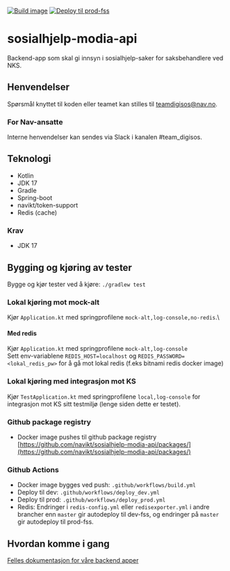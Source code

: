 [![Build image](https://github.com/navikt/sosialhjelp-modia-api/actions/workflows/build.yml/badge.svg?branch=master)](https://github.com/navikt/sosialhjelp-modia-api/actions/workflows/build.yml)
[![Deploy til prod-fss](https://github.com/navikt/sosialhjelp-modia-api/actions/workflows/deploy_prod.yml/badge.svg)](https://github.com/navikt/sosialhjelp-modia-api/actions/workflows/deploy_prod.yml)

# sosialhjelp-modia-api
Backend-app som skal gi innsyn i sosialhjelp-saker for saksbehandlere ved NKS.

## Henvendelser
Spørsmål knyttet til koden eller teamet kan stilles til teamdigisos@nav.no.

### For Nav-ansatte
Interne henvendelser kan sendes via Slack i kanalen #team_digisos.

## Teknologi
* Kotlin
* JDK 17
* Gradle
* Spring-boot
* navikt/token-support
* Redis (cache)

### Krav
- JDK 17

## Bygging og kjøring av tester
Bygge og kjør tester ved å kjøre: `./gradlew test`

### Lokal kjøring mot mock-alt
Kjør `Application.kt` med springprofilene `mock-alt,log-console,no-redis`.\

#### Med redis
Kjør `Application.kt` med springprofilene `mock-alt,log-console`\
Sett env-variablene `REDIS_HOST=localhost` og `REDIS_PASSWORD=<lokal_redis_pw>` for å gå mot lokal redis (f.eks bitnami redis docker image)

### Lokal kjøring med integrasjon mot KS
Kjør `TestApplication.kt` med springprofilene `local,log-console` for integrasjon mot KS sitt testmiljø (lenge siden dette er testet).

### Github package registry
- Docker image pushes til github package registry [https://github.com/navikt/sosialhjelp-modia-api/packages/](https://github.com/navikt/sosialhjelp-modia-api/packages/)

### Github Actions
- Docker image bygges ved push: `.github/workflows/build.yml`
- Deploy til dev: `.github/workflows/deploy_dev.yml`
- Deploy til prod: `.github/workflows/deploy_prod.yml`
- Redis: Endringer i `redis-config.yml` eller `redisexporter.yml` i andre brancher enn `master` gir autodeploy til dev-fss, og endringer på `master` gir autodeploy til prod-fss.

## Hvordan komme i gang
[Felles dokumentasjon for våre backend apper](https://teamdigisos.intern.nav.no/docs/utviklerdokumentasjon/kom%20igang%20med%20utvikling#backend-gradle)
